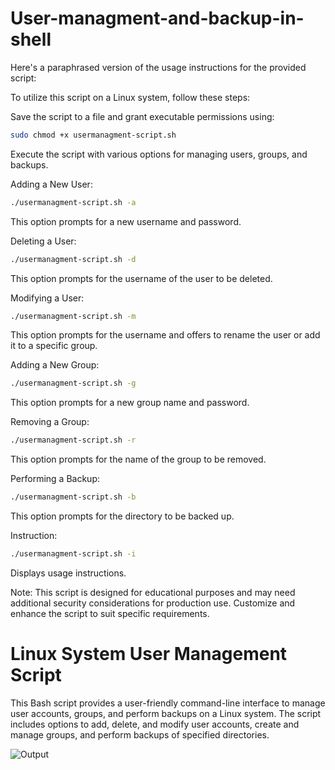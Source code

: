 # User-managment-and-backup-in-shell
Here's a paraphrased version of the usage instructions for the provided script:

To utilize this script on a Linux system, follow these steps:

Save the script to a file and grant executable permissions using:
```bash
sudo chmod +x usermanagment-script.sh
```
Execute the script with various options for managing users, groups, and backups.

Adding a New User:
```bash
./usermanagment-script.sh -a
```
This option prompts for a new username and password.

Deleting a User:
```bash
./usermanagment-script.sh -d
```
This option prompts for the username of the user to be deleted.

Modifying a User:
```bash
./usermanagment-script.sh -m
```
This option prompts for the username and offers to rename the user or add it to a specific group.

Adding a New Group:

```bash
./usermanagment-script.sh -g
```
This option prompts for a new group name and password.

Removing a Group:
```bash
./usermanagment-script.sh -r
```
This option prompts for the name of the group to be removed.

Performing a Backup:
```bash
./usermanagment-script.sh -b
```
This option prompts for the directory to be backed up.

Instruction:
```bash
./usermanagment-script.sh -i
```
Displays usage instructions.

Note: This script is designed for educational purposes and may need additional security considerations for production use. Customize and enhance the script to suit specific requirements.










# Linux System User Management Script

This Bash script provides a user-friendly command-line interface to manage user accounts, groups, and perform backups on a Linux system. The script includes options to add, delete, and modify user accounts, create and manage groups, and perform backups of specified directories.

![Output]([https://github.com/gauravmazumdar21/User-Management-and-Backup/blob/main/Output%20Img.PNG](https://github.com/mahi9975/User-managment-and-backup-in-shell/blob/main/Screenshot%202024-02-05%20221151.png)https://github.com/mahi9975/User-managment-and-backup-in-shell/blob/main/Screenshot%202024-02-05%20221151.png)
